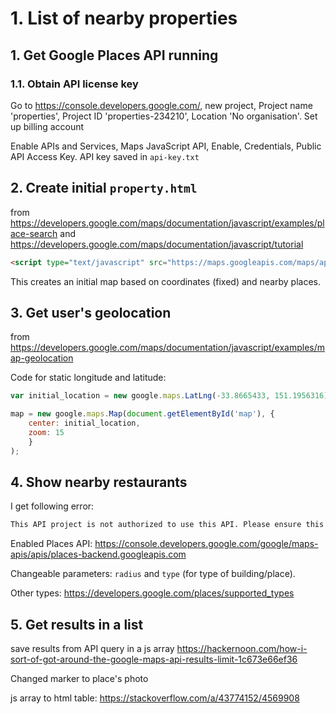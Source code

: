 # 1. List of nearby properties

## 1. Get Google Places API running

### 1.1. Obtain API license key

Go to https://console.developers.google.com/, new project, Project name 'properties', Project ID 'properties-234210', Location 'No organisation'. Set up billing account

Enable APIs and Services, Maps JavaScript API, Enable, Credentials, Public API Access Key. API key saved in ``api-key.txt``

## 2. Create initial `property.html`

from https://developers.google.com/maps/documentation/javascript/examples/place-search and https://developers.google.com/maps/documentation/javascript/tutorial

```html
<script type="text/javascript" src="https://maps.googleapis.com/maps/api/js?key=YOUR_API_KEY&libraries=places"></script>
```

This creates an initial map based on coordinates (fixed) and nearby places.

## 3. Get user's geolocation

from https://developers.google.com/maps/documentation/javascript/examples/map-geolocation

Code for static longitude and latitude:

```js
var initial_location = new google.maps.LatLng(-33.8665433, 151.1956316)

map = new google.maps.Map(document.getElementById('map'), { 
    center: initial_location, 
    zoom: 15 
    }
);
```

## 4. Show nearby restaurants

I get following error:

```bash
This API project is not authorized to use this API. Please ensure this API is activated in the Google Developers Console: https://console.developers.google.com/apis/api/places_backend?project=_ For more information on authentication and Google Maps JavaScript API services please see: https://developers.google.com/maps/documentation/javascript/get-api-key
```

Enabled Places API: https://console.developers.google.com/google/maps-apis/apis/places-backend.googleapis.com

Changeable parameters: `radius` and `type` (for type of building/place).

Other types: https://developers.google.com/places/supported_types


## 5. Get results in a list

save results from API query in a js array https://hackernoon.com/how-i-sort-of-got-around-the-google-maps-api-results-limit-1c673e66ef36

Changed marker to place's photo

js array to html table: https://stackoverflow.com/a/43774152/4569908

